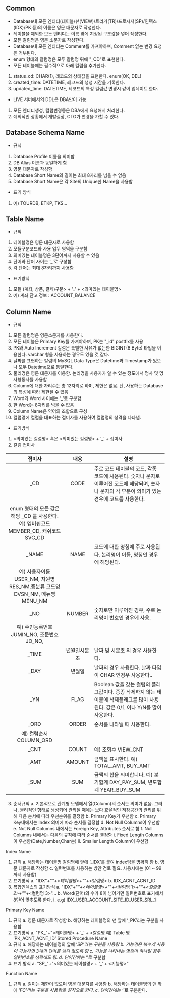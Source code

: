 ## Common
* Database내 모든 엔티티(테이블/뷰(VIEW)/트리거(TR)/프로시저(SP)/인덱스(IDX)/PK 등)의 이름은 영문 대문자로 작성한다. 
* 테이블을 제외한 모든 엔티디는 이름 앞에 지정된 구분값을 넣어 작성한다.
* 모든 칼럼명은 영문 소문자로 작성한다.
* Database내 모든 엔티티는 Comment를 가져야하며, Comment 없는 변경 요청은 거부된다.
* enum 형태의 칼럼명은 모두 칼럼명 뒤에 "_CD"로 표현한다.
* 모든 테이블에는 필수적으로 아래 컬럼을 추가한다. 
 1. status_cd: CHAR(1), 레코드의 상태값을 표현한다. enum(OK, DEL)
 1. created_time: DATETIME, 레코드의 생성 시간을 기록한다.
 1. updated_time: DATETIME, 레코드의 특정 컬럼값 변경시 같이 업데이트 한다.
* LIVE 서버에서의 DDL은 DBA만이 가능 
 1. 모든 엔티티생성, 컬럼변경등은 DBA에게 요청해서 처리한다. 
 1. 예외적인 상황에서 개발실장, CTO가 변경을 가할 수 있다. 

## Database Schema Name
* 규칙 
 1. Database Profile 이름을 의미함
 1. DB Alias 이름과 동일하게 함
 1. 영문 대문자로 작성함
 1. Database Short Name의 길이는 최대 8자리를 넘을 수 없음
 1. Database Short Name은 각 Site의 Unique한 Name을 사용함
* 표기 방식 
 1. <Database Short Name>
    예) TOURDB, ETKP, TKS…

## Table Name
* 규칙 
 1. 테이블명은 영문 대문자로 사용함
 1. 모듈구분코드와 사용 업무 영역을 구분함
 1. 의미있는 테이블명은 3단어까지 사용할 수 있음
 1. 단어와 단어 사이는 ‘_’로 구성함
 1. 각 단어는 최대 8자리까지 사용함
* 표기방식 
 1. 모듈 (계좌, 상품, 결제)구분> + ‘_’ + <의미있는 테이블명> 
 1. 예) 계좌 잔고 정보 : ACCOUNT_BALANCE

## Column Name
* 규칙 
 1. 모든 칼럼명은 영문소문자를 사용한다.
 1. 모든 테이블은 Primary Key를 가져야하며, PK는 "_id" postfix를 사용
 1. PK와 Auto Increment 컬럼은 특별한 사유가 없는한 BIGINT(8 Byte) 타입을 이용한다. varchar 형을 사용하는 경우도 있을 것 같다. 
 1. 날짜를 표현하는 칼럼의 MySQL Data Type은 Datetime과 Timestamp가 있으나 모두 Datetime으로 통일한다. 
 1. 물리명은 영문 대문자를 이용함. 논리명을 사용자가 알 수 있는 정도에서 명사 및 명사형동사를 사용함
 1. Column에 대한 자리수는 총 12자리로 하며, 제한은 없음. 단, 사용하는 Database의 특성에 따라 제한될 수 있음
 1. Word와 Word 사이에는 ‘_’로 구분함
 1. 한 Word는 8자리를 넘을 수 없음
 1. Column Name은 약어의 조합으로 구성
 1. 컬럼명에 컬럼을 대표하는 접미사를 사용하여 컬럼명의 성격을 나타냄.
* 표기방식
 1. <의미있는 컬럼명> 혹은 <의미있는 컬럼명> + ‘_’ + 접미사
 1. 칼럼 접미사

|접미사|	내용|설명|
|:-:|:----:| ----- |
|_CD|CODE	|주로 코드 테이블의 코드, 각종 코드에 사용된다. 숫자나 문자로 이루어진 코드에 해당되며, 숫자나 문자의 각 부분이 의미가 있는 경우에 코드를 사용한다.
enum 형태의 모든 값은 해당 _CD 를 사용한다. 예) 멤버쉽코드 MEMBER_CD, 캐쉬코드 SVC_CD|
|_NAME	|NAME|	코드에 대한 명칭에 주로 사용된다. 논리명이 이름, 명칭인 경우에 해당된다.
예) 사용자이름 USER_NM, 자원명 RES_NM,중분류 코드명 DVSN_NM, 메뉴명 MENU_NM |
|_NO	|NUMBER	|숫자로만 이루어진 경우, 주로 논리명이 번호인 경우에 사용.
예) 주민등록번호 JUMIN_NO, 조문번호 JO_NO,|
|_TIME|	년월일시분초|	날짜 및 시분초 의 경우 사용한다.|
|_DAY|	년월일|	날짜의 경우 사용한다. 날짜 타입이 CHAR 인경우 사용한다..|
|_YN	|FLAG|	Boolean 값을 갖는 컬럼의 플레그값이다. 종종 삭제하지 않는 테이블에 삭제플레그를 많이 사용된다. 값은 0/1 이나 Y/N를 많이 사용한다.|
|_ORD|	ORDER|	순서를 나타낼 때 사용한다. 
예) 컬럼순서 COLUMN_ORD|
|_CNT|	COUNT|	예) 조회수 VIEW_CNT|
|_AMT|	AMOUNT|	금액을 표시한다. 예) TOTAL_AMT, BUY_AMT|
|_SUM|	SUM|	금액의 합을 의미합니다. 예) 분기합계 DAY_PAY_SUM, 년도합계 YEAR_BUY_SUM|

3.	순서규칙
a.	기본적으로 관계형 모델에서 열(Column)의 순서는 의미가 없음. 그러나, 물리적인 형태로 생성되어 관리될 때에는 보다 효율적인 저장공간의 관리를 위해 다음 순서에 따라 우선순위를 결정함
b.	Primary Key가 우선함
c.	Primary Key내에서는 Index 의미에 따라 순서를 결정함
d.	Not Null Columns이 우선함
e.	Not Null Columns 내에서는 Foreign Key, Attributes 순서로 함
f.	Null Columns 내에서는 다음의 규칙에 따라 순서를 결정함
i.	Fixed Length Columns이 우선함(Date,Number,Char순)
ii.	Smaller Length Column이 우선함

Index Name
1.	규칙
a.	해당하는 테이블명  칼럼명에 앞에 ‘_IDX’를 붙여 index임을 명확히 함
b.	영문 대문자로 작성함
c.	일련번호를 사용하는 방안 검토 필요. 사용시에는 (01 ~ 99까지 사용함)
2.	표기방식
a.	"IDX"+"_"+<테이블명>+"_"+<칼럼명>
b.	IDX_ACNT_ACNT_ID
3.	복합인덱스의 표기방식 
a.	"IDX"+"_"+<테이블명>+"_"+<컬럼명 1>+"_"+<컬럼명 2>+"_"+<컬럼명 3>"...
b.	Word(단어)의 수가 8이 넘어가면 일련번호로 표기해서 8단어 맞추도록 한다. 
i.	e.g) IDX_USER_ACCOUNT_SITE_ID_USER_SRL_1
 
Primary Key Name
1.	규칙 
a.	영문 대문자로 작성함
b.	해당하는 테이블명의 맨 앞에 ‘_PK’라는 구분을 사용함
2.	표기방식
a.	"PK_"+"<테이블명> + ‘_’ + <칼럼명 
예) Table 명 ‘PK_ACNT_ACNT_ID’
Stored Procedure Name
1.	규칙 
a.	해당하는 테이블명의 앞에 ‘_SP’라는 구분을 사용함
b.	기능명은 복수개 사용이 가능하면 3개의 단어를 넘지 않도록 함
c.	기능을 나타내는 명칭이 하나일 경우 일련번호를 생략해도 됨.
d.	단어간에는 ‘_’로 구분함
2.	표기 방식
a.	"SP_"+"<의미있는 테이블명> + ‘_’ + <기능명>"

Function Name
1.	규칙
a.	길이는 제한이 없으며 영문 대문자를 사용함
b.	해당하는 테이블명의 맨 앞에 ‘_FC’라는 구분을 사용함을 원칙으로 한다.
c.	단어간에는 ‘_’로 구분한다.
